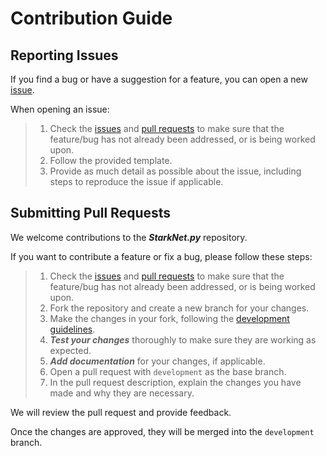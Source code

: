 # Contribution Guide

## Reporting Issues
If you find a bug or have a suggestion for a feature, you can open a new [issue](https://github.com/software-mansion/starknet.py/issues/new/choose).

When opening an issue:

> 1. Check the [issues](https://github.com/software-mansion/starknet.py/issues) and [pull requests](https://github.com/software-mansion/starknet.py/pulls) to make sure that the feature/bug has not already been addressed, or is being worked upon.
> 2. Follow the provided template.
> 3. Provide as much detail as possible about the issue, including steps to reproduce the issue if applicable.

## Submitting Pull Requests
We welcome contributions to the ***StarkNet.py*** repository.  
  
If you want to contribute a feature or fix a bug, please follow these steps:

> 1. Check the [issues](https://github.com/software-mansion/starknet.py/issues) and [pull requests](https://github.com/software-mansion/starknet.py/pulls) to make sure that the feature/bug has not already been addressed, or is being worked upon.
> 2. Fork the repository and create a new branch for your changes.
> 3. Make the changes in your fork, following the [development guidelines](https://starknetpy.readthedocs.io/en/latest/development.html).
> 4. ***Test your changes*** thoroughly to make sure they are working as expected.
> 5. ***Add documentation*** for your changes, if applicable.
> 6. Open a pull request with `development` as the base branch.
> 7. In the pull request description, explain the changes you have made and why they are necessary.
  
  
    
We will review the pull request and provide feedback.  

Once the changes are approved, they will be merged into the `development` branch.
